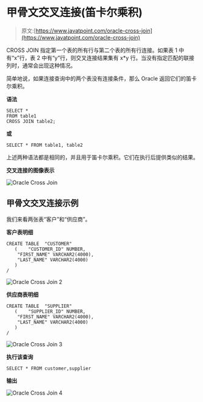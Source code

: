 # 甲骨文交叉连接(笛卡尔乘积)

> 原文:[https://www.javatpoint.com/oracle-cross-join](https://www.javatpoint.com/oracle-cross-join)

CROSS JOIN 指定第一个表的所有行与第二个表的所有行连接。如果表 1 中有“x”行，表 2 中有“y”行，则交叉连接结果集有 x*y 行。当没有指定匹配的联接列时，通常会出现这种情况。

简单地说，如果连接查询中的两个表没有连接条件，那么 Oracle 返回它们的笛卡尔乘积。

**语法**

```
SELECT * 
FROM table1 
CROSS JOIN table2;

```

**或**

```
SELECT * FROM table1, table2

```

上述两种语法都是相同的，并且用于笛卡尔乘积。它们在执行后提供类似的结果。

**交叉连接的图像表示**

![Oracle Cross Join](../Images/40fdea173e07d706e3bb824491fd6cd8.png)

## 甲骨文交叉连接示例

我们来看两张表“客户”和“供应商”。

**客户表明细**

```
CREATE TABLE  "CUSTOMER" 
   (	"CUSTOMER_ID" NUMBER, 
	"FIRST_NAME" VARCHAR2(4000), 
	"LAST_NAME" VARCHAR2(4000)
   )
/

```

![Oracle Cross Join 2](../Images/6328d531ced452c396f9b56b9377a7e4.png)

**供应商表明细**

```
CREATE TABLE  "SUPPLIER" 
   (	"SUPPLIER_ID" NUMBER, 
	"FIRST_NAME" VARCHAR2(4000), 
	"LAST_NAME" VARCHAR2(4000)
   )
/

```

![Oracle Cross Join 3](../Images/0f06bdd9e5f1bf82dfd49bd0dd1972cd.png)

**执行该查询**

```
SELECT * FROM customer,supplier

```

**输出**

![Oracle Cross Join 4](../Images/d7c7e41714dfb1eb4acfe1d55eab6391.png)